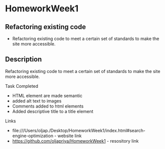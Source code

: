 # HomeworkWeek1
## Refactoring existing code
  - Refactoring existing code to meet a certain set of standards to make the site more accessible.
## Description
Refactoring existing code to meet a certain set of standards to make the site more accessible.

Task Completed 
  - HTML element are made semantic
  - added alt text to images
  - Comments added to html elements
  - Added descriptive title to a title element 

Links
  - file:///Users/oljap./Desktop/HomeworkWeek1/index.html#search-engine-optimization - website link
  - https://github.com/oljapriya/HomeworkWeek1 - resository link


